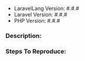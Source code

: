 - LaravelLang Version: #.#.#
- Laravel Version: #.#.#
- PHP Version: #.#.#

### Description:

### Steps To Reproduce:
